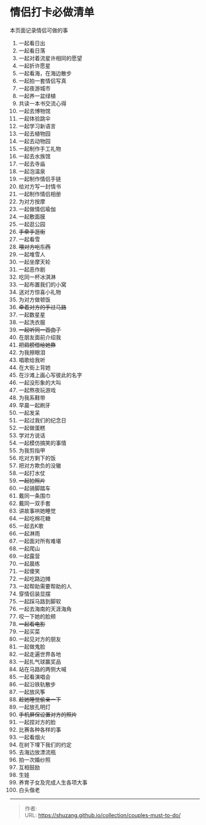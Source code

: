 # 情侣打卡必做清单


本页面记录情侣可做的事

1. 一起看日出
2. 一起看日落
3. 一起对着流星许相同的愿望
4. 一起折许愿星
5. 一起看海，在海边散步
6. 一起拍一套情侣写真
7. 一起夜游城市
8. 一起养一盆绿植
9. 共读一本书交流心得
10. 一起去博物馆
11. 一起体验跳伞
12. 一起学习新语言
13. 一起去植物园
14. 一起去动物园
15. 一起制作手工礼物
16. 一起去水族馆
17. 一起去寺庙
18. 一起泡温泉
19. 一起制作情侣手链
20. 给对方写一封情书
21. 一起制作情侣相册
22. 为对方按摩
23. 一起做情侣瑜伽
24. 一起敷面膜
25. 一起逛公园
26. ~~手牵手逛街~~
1. 一起看雪
2. ~~喂对方吃东西~~
3. 一起堆雪人
4. 一起坐摩天轮
5. 一起恶作剧
6. 吃同一杯冰淇淋
8. 一起布置我们的小窝
9. 送对方惊喜小礼物
10. 为对方做顿饭
11. ~~牵着对方的手过马路~~
12. 一起数星星
13. 一起洗衣服
14. ~~一起听同一首曲子~~
15. 在朋友面前介绍我
16. ~~把肩膀借给她靠~~
17. 为我擦眼泪
18. 唱歌给我听
19. 在大街上背她
20. 在沙滩上画心写彼此的名字
21. 一起没形象的大叫
22. 一起熬夜玩游戏
23. 为我系鞋带
24. 早晨一起刷牙
25. 一起发呆
26. 一起过我们的纪念日
27. 一起做蛋糕
28. 学对方说话
29. 一起模仿搞笑的事情
30. 为我剪指甲
31. 吃对方剩下的饭
32. 把对方欺负的没辙
33. 一起打水仗
34. ~~一起拍照片~~
35. 一起骑脚踏车
36. 戴同一条围巾
37. 戴同一双手套
38. 讲故事哄她睡觉
39. 一起吃棉花糖
40. 一起去K歌
41. 一起淋雨
42. 一起面对所有难堪
43. 一起爬山
44. 一起露营
45. 一起晨练
46. 一起傻笑
47. 一起吃路边摊
48. 一起帮助需要帮助的人
49. 穿情侣装显摆
50. 一起踩马路到脚软
51. 一起去海南的天涯海角
52. 咬一下她的脸颊
53. ~~一起看电影~~
54. 一起买菜
55. 一起见对方的朋友
56. 一起做鬼脸
57. 一起走遍世界各地
58. 一起扎气球赢奖品
59. 站在马路的两侧大喊
60. 一起看演唱会
61. 一起沿铁轨散步
62. 一起放风筝
63. ~~趁她睡觉偷亲一下~~
64. 一起放孔明灯
65. ~~手机屏保设置对方的照片~~
66. 一起捏对方的脸
67. 比赛各种各样的事
68. 一起看烟火
69. 在树下埋下我们的约定
70. 去海边放漂流瓶
71. 拍一次婚纱照
72. 互相鼓励
73. 生娃
74. 养育子女及完成人生各项大事
75. 白头偕老


---

> 作者:   
> URL: https://shuzang.github.io/collection/couples-must-to-do/  

